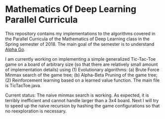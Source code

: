 # Mathematics Of Deep Learning Parallel Curricula
This repository contains my implementations to the algorithms covered in the Parallel Curricula of the Mathematics of Deep Learning class in the Spring semester of 2018. The main goal of the semester is to understand [Alpha Go](https://deepmind.com/research/alphago/).

I am currently working on implementing a simple generalized Tic-Tac-Toe game on a board of arbitrary size (so that there are relatively small amount of implementation details) using (1) Evolutionary algorithms: (a) Brute Force Minmax search of the game tree; (b) Alpha-Beta Pruning of the game tree; (2) Reinforcement learning based on a learned value function. The main file is TicTacToe.java.


Current status: The naive minmax search is working. As expected, it is terribly inefficient and cannot handle larger than a 3x4 board. Next I will try to speed up the naive recursion by hashing the game configurations so that no reexploration is necessary.
